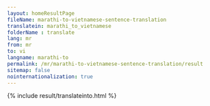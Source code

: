 ```yaml
---
layout: homeResultPage
fileName: marathi-to-vietnamese-sentence-translation
translatein: marathi_to_vietnamese
folderName : translate
lang: mr
from: mr
to: vi
langname: marathi-to
permalink: /mr/marathi-to-vietnamese-sentence-translation/result
sitemap: false
nointernationalization: true
---
```

{% include result/translateinto.html %}

<script src="/js/result/translation.js" data-foldername="{{page.folderName}}" data-lang="{{page.lang}}"></script>
